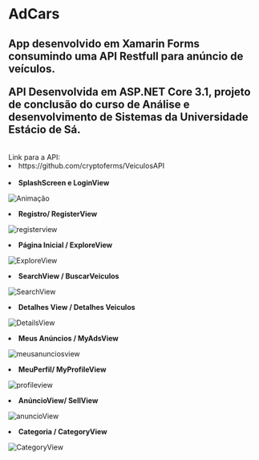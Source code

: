 # AdCars
<h2><p>App desenvolvido em Xamarin Forms consumindo uma API Restfull para anúncio de veículos.</p> API Desenvolvida em ASP.NET Core 3.1, projeto de conclusão do curso de Análise e desenvolvimento de Sistemas da Universidade Estácio de Sá.</h2>
</br>
Link para a API:
<li>https://github.com/cryptoferms/VeiculosAPI</li>
</br>
<li><b>SplashScreen e LoginView</b></li>

![Animação](https://user-images.githubusercontent.com/62027708/137518431-d3e3b2b2-5832-4e9d-9ab5-14bd3b7704e6.gif)

  <li><b>Registro/ RegisterView</b></li>
  
  ![registerview](https://user-images.githubusercontent.com/62027708/137518635-63ab2e1e-830a-4176-906f-eea93697b449.png)

<li><b>Página Inicial / ExploreView </b></li>
  
 ![ExploreView](https://user-images.githubusercontent.com/62027708/137518623-78e29253-a511-4a55-9ffb-a1cd487802e7.gif)

 <li><b>SearchView / BuscarVeiculos </b></li>

![SearchView](https://user-images.githubusercontent.com/62027708/137518638-9f4d4442-c67b-43fa-afe0-a46e42f7791a.gif)

 <li><b>Detalhes View / Detalhes Veiculos </b></li>
 
![DetailsView](https://user-images.githubusercontent.com/62027708/137518616-8e0a17fb-9ad7-497b-9009-d0aee6297773.gif)

 <li><b>Meus Anúncios / MyAdsView </b></li>
  
  ![meusanunciosview](https://user-images.githubusercontent.com/62027708/137518631-c1a4df17-6203-42f7-b619-ea9b5eadf67e.png)
   
   <li><b>MeuPerfil/ MyProfileView</b></li>
 
 ![profileview](https://user-images.githubusercontent.com/62027708/137518632-db319313-b7f2-47df-9609-1b2b6ed8da9d.png)
 
 <li><b>AnúncioView/ SellView</b></li>

![anuncioView](https://user-images.githubusercontent.com/62027708/137518609-e50177ec-a33a-4e31-98a1-3050a7daa587.png)

<li><b>Categoria / CategoryView </b> </li>

![CategoryView](https://user-images.githubusercontent.com/62027708/137518610-1cb1e466-dd43-4dd2-9e6c-650beefb89ff.gif)




